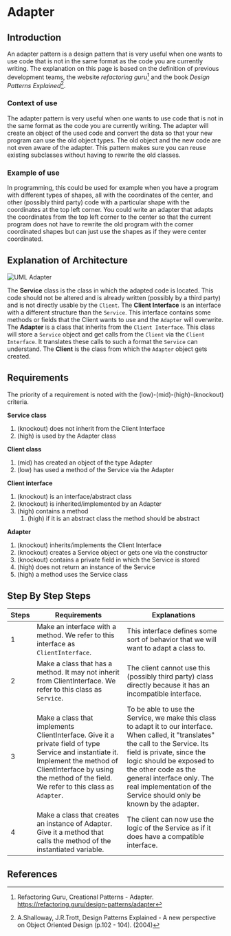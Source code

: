 # Adapter

## Introduction

An adapter pattern is a design pattern that is very useful when one wants to use code that is not in the same format as the code you are currently writing. The explanation on this page is based on the definition of previous development teams, the website _refactoring guru_[^1] and the book _Design Patterns Explained_[^2].

### Context of use

The adapter pattern is very useful when one wants to use code that is not in the same format as the code you are currently writing. The adapter will create an object of the used code and convert the data so that your new program can use the old object types. The old object and the new code are not even aware of the adapter. This pattern makes sure you can reuse existing subclasses without having to rewrite the old classes.

### Example of use

In programming, this could be used for example when you have a program with different types of shapes, all with the coordinates of the center, and other (possibly third party) code with a particular shape with the coordinates at the top left corner. You could write an adapter that adapts the coordinates from the top left corner to the center so that the current program does not have to rewrite the old program with the corner coordinated shapes but can just use the shapes as if they were center coordinated.

## Explanation of Architecture

![UML Adapter](https://refactoring.guru/images/patterns/diagrams/adapter/structure-object-adapter-2x.png?id=03e8052e168c962d6bc369bbb13b0945)

The **Service** class is the class in which the adapted code is located. This code should not be altered and is already written (possibly by a third party) and is not directly usable by the `Client`.
The **Client Interface** is an interface with a different structure than the `Service`. This interface contains some methods or fields that the Client wants to use and the `Adapter` will overwrite.
The **Adapter** is a class that inherits from the `Client Interface`. This class will store a `Service` object and get calls from the `Client` via the `Client Interface`. It translates these calls to such a format the `Service` can understand.
The **Client** is the class from which the `Adapter` object gets created.

## Requirements

The priority of a requirement is noted with the (low)-(mid)-(high)-(knockout) criteria.

**Service class**

1. (knockout) does not inherit from the Client Interface
2. (high) is used by the Adapter class

**Client class**

1. (mid) has created an object of the type Adapter
2. (low) has used a method of the Service via the Adapter

**Client interface**

1. (knockout) is an interface/abstract class
2. (knockout) is inherited/implemented by an Adapter
3. (high) contains a method
   1. (high) if it is an abstract class the method should be abstract

**Adapter**

1. (knockout) inherits/implements the Client Interface
2. (knockout) creates a Service object or gets one via the constructor
3. (knockout) contains a private field in which the Service is stored
4. (high) does not return an instance of the Service
5. (high) a method uses the Service class

## Step By Step Steps

| Steps | Requirements                                                                                                                                                                                                             | Explanations                                                                                                                                                                                                                                                                                                               |
| ----- | ------------------------------------------------------------------------------------------------------------------------------------------------------------------------------------------------------------------------ | -------------------------------------------------------------------------------------------------------------------------------------------------------------------------------------------------------------------------------------------------------------------------------------------------------------------------- |
| 1     | Make an interface with a method. We refer to this interface as `ClientInterface`.                                                                                                                                        | This interface defines some sort of behavior that we will want to adapt a class to.                                                                                                                                                                                                                                        |
| 2     | Make a class that has a method. It may not inherit from ClientInterface. We refer to this class as `Service`.                                                                                                            | The client cannot use this (possibly third party) class directly because it has an incompatible interface.                                                                                                                                                                                                                 |
| 3     | Make a class that implements ClientInterface. Give it a private field of type Service and instantiate it. Implement the method of ClientInterface by using the method of the field. We refer to this class as `Adapter`. | To be able to use the Service, we make this class to adapt it to our interface. When called, it "translates" the call to the Service. Its field is private, since the logic should be exposed to the other code as the general interface only. The real implementation of the Service should only be known by the adapter. |
| 4     | Make a class that creates an instance of Adapter. Give it a method that calls the method of the instantiated variable.                                                                                                   | The client can now use the logic of the Service as if it does have a compatible interface.                                                                                                                                                                                                                                 |

## References

[^1]: Refactoring Guru, Creational Patterns - Adapter. https://refactoring.guru/design-patterns/adapter
[^2]: A.Shalloway, J.R.Trott, Design Patterns Explained - A new perspective on Object Oriented Design (p.102 - 104). (2004)
